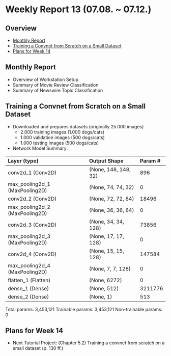 # Weekly Report 13 (07.08. ~ 07.12.)

## Overview
- [Monthly Report](#Monthly-Report)
- [Training a Convnet from Scratch on a Small Dataset](#Training-a-Convnet-from-Scratch-on-a-Small-Dataset)
- [Plans for Week 14](#Plans-for-Week-14)

## Monthly Report
- Overview of Workstation Setup
- Summary of Movie Review Classification
- Summary of Newswire Topic Classification

## Training a Convnet from Scratch on a Small Dataset
- Downloaded and prepares datasets (originally 25.000 images)
    - 2.000 training images (1.000 dogs/cats)
    - 1.000 validation images (500 dogs/cats)
    - 1.000 testing images (500 dogs/cats)
- Network Model Summary:

| Layer (type) | Output Shape | Param # |   
|:-------------|:-------------|:--------|
| conv2d_1 (Conv2D) | (None, 148, 148, 32) | 896 |
| max_pooling2d_1 (MaxPooling2D) | (None, 74, 74, 32) | 0 |
| conv2d_2 (Conv2D) | (None, 72, 72, 64) | 18496 |
| max_pooling2d_2 (MaxPooling2D) | (None, 36, 36, 64) | 0 |
| conv2d_3 (Conv2D) | (None, 34, 34, 128) | 73856 |
| max_pooling2d_3 (MaxPooling2D) | (None, 17, 17, 128) | 0 |
| conv2d_4 (Conv2D) | (None, 15, 15, 128) | 147584 |
| max_pooling2d_4 (MaxPooling2D) | (None, 7, 7, 128) | 0 |
| flatten_1 (Flatten) | (None, 6272) | 0 |
| dense_1 (Dense) | (None, 512) | 3211776 |
| dense_2 (Dense) | (None, 1) | 513 |

Total params: 3,453,121
Trainable params: 3,453,121
Non-trainable params: 0

## Plans for Week 14
- Next Tutorial Project: (Chapter 5.2) Training a convnet from scratch on a small dataset (p. 130 ff.)
